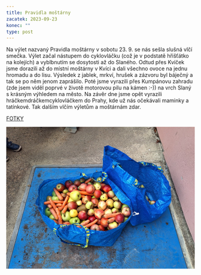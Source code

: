 ```yaml
---
title: Pravidla moštárny
zacatek: 2023-09-23
konec: ""
type: post
---
```

Na výlet nazvaný Pravidla moštárny v sobotu 23. 9. se nás sešla slušná vlčí smečka. Výlet začal nástupem do cyklovláčku (což je v podstatě hřišťátko na kolejích) a vyblbnutím se dosytosti až do Slaného. Odtud přes Kvíček jsme dorazili až do místní moštárny v Kvíci a dali všechno ovoce na jednu hromadu a do lisu. Výsledek z jablek, mrkví, hrušek a zázvoru byl báječný a tak se po něm jenom zaprášilo. Poté jsme vyrazili přes Kumpánovu zahradu (zde jsem viděl poprvé v životě motorovou pilu na kámen :-)) na vrch Slaný s krásným výhledem na město. Na závěr dne jsme opět vyrazili hráčkemdráčkemcyklovláčkem do Prahy, kde už nás očekávali maminky a tatínkové. Tak dalším vlčím výletům a moštárnám zdar.

[F﻿OTKY](https://eu.zonerama.com/vlci-keblany/1303470?secret=R29V8G02MMYv0gPl94klH1g49&count=46)

![](20230923_114804.jpg)